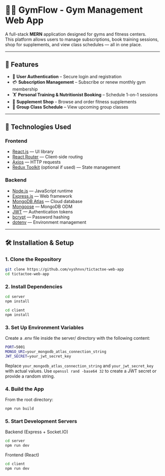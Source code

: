 # 🏋️‍♂️ GymFlow - Gym Management Web App

A full-stack **MERN** application designed for gyms and fitness centers.  
This platform allows users to manage subscriptions, book training sessions, shop for supplements, and view class schedules — all in one place.

---

## 🚀 Features

- 🔐 **User Authentication** – Secure login and registration
- 💳 **Subscription Management** – Subscribe or renew monthly gym membership
- 🏋️ **Personal Training & Nutritionist Booking** – Schedule 1-on-1 sessions
- 🛒 **Supplement Shop** – Browse and order fitness supplements
- 📅 **Group Class Schedule** – View upcoming group classes

---

## 🧰 Technologies Used

### Frontend
- [React.js](https://reactjs.org/) — UI library
- [React Router](https://reactrouter.com/) — Client-side routing
- [Axios](https://axios-http.com/) — HTTP requests
- [Redux Toolkit](https://redux-toolkit.js.org/) (optional if used) — State management

### Backend
- [Node.js](https://nodejs.org/) — JavaScript runtime
- [Express.js](https://expressjs.com/) — Web framework
- [MongoDB Atlas](https://www.mongodb.com/cloud/atlas) — Cloud database
- [Mongoose](https://mongoosejs.com/) — MongoDB ODM
- [JWT](https://jwt.io/) — Authentication tokens
- [bcrypt](https://www.npmjs.com/package/bcrypt) — Password hashing
- [dotenv](https://www.npmjs.com/package/dotenv) — Environment management

---

## 🛠️ Installation & Setup

### 1. Clone the Repository

```bash
git clone https://github.com/vyshnvv/tictactoe-web-app
cd tictactoe-web-app
```
### 2. Install Dependencies

```bash
cd server
npm install
```

```bash
cd client
npm install
```

### 3. Set Up Environment Variables
Create a .env file inside the server/ directory with the following content:

```bash
PORT=5001
MONGO_URI=your_mongodb_atlas_connection_string
JWT_SECRET=your_jwt_secret_key
```
Replace ```your_mongodb_atlas_connection_string``` and ```your_jwt_secret_key``` with actual values.
Use ```openssl rand -base64 32``` to create a JWT secret or provide a random string.


### 4. Build the App
From the root directory:

```bash
npm run build
```

### 5. Start Development Servers

Backend (Express + Socket.IO)
```bash
cd server
npm run dev
```

Frontend (React)
```bash
cd client
npm run dev
```
